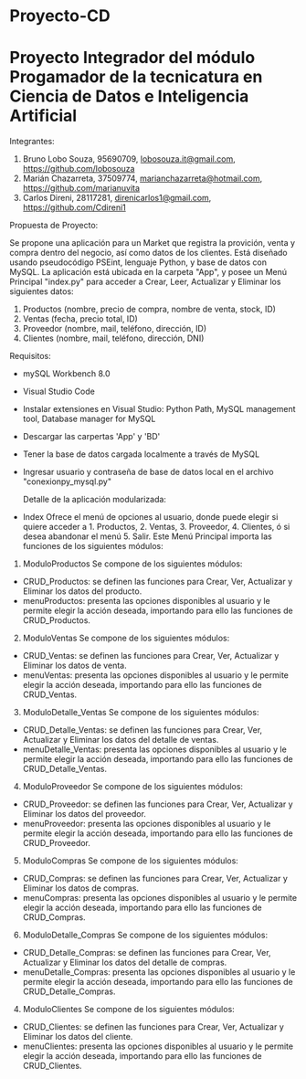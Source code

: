 # Proyecto-CD
# Proyecto Integrador del módulo Progamador de la tecnicatura en Ciencia de Datos e Inteligencia Artificial 

   Integrantes:
   
1. Bruno Lobo Souza, 95690709, lobosouza.it@gmail.com, https://github.com/lobosouza
2. Marián Chazarreta, 37509774, marianchazarreta@hotmail.com, https://github.com/marianuvita
3. Carlos Direni, 28117281, direnicarlos1@gmail.com, https://github.com/Cdireni1

  Propuesta de Proyecto:
  
Se propone una aplicación para un Market que registra la provición, venta y compra dentro del negocio, así como datos de los clientes. Está diseñado usando pseudocódigo PSEint, lenguaje Python, y base de datos con MySQL.
La aplicación está ubicada en la carpeta "App", y posee un Menú Principal "index.py" para acceder a Crear, Leer, Actualizar y Eliminar los siguientes datos: 
1. Productos (nombre, precio de compra, nombre de venta, stock, ID)
2. Ventas (fecha, precio total, ID)
3. Proveedor (nombre, mail, teléfono, dirección, ID)
4. Clientes (nombre, mail, teléfono, dirección, DNI)

 Requisitos:

- mySQL Workbench 8.0
- Visual Studio Code
- Instalar extensiones en Visual Studio: Python Path, MySQL management tool, Database manager for MySQL
- Descargar las carpertas 'App' y 'BD'
- Tener la base de datos cargada localmente a través de MySQL
- Ingresar usuario y contraseña de base de datos local en el archivo "conexionpy_mysql.py"
 

  Detalle de la aplicación modularizada:
  
- Index
Ofrece el menú de opciones al usuario, donde puede elegir si quiere acceder a 1. Productos, 2. Ventas, 3. Proveedor, 4. Clientes, ó si desea abandonar el menú 5. Salir.
Este Menú Principal importa las funciones de los siguientes módulos:

  
1. ModuloProductos
Se compone de los siguientes módulos:
- CRUD_Productos: se definen las funciones para Crear, Ver, Actualizar y Eliminar los datos del producto.
- menuProductos: presenta las opciones disponibles al usuario y le permite elegir la acción deseada, importando para ello las funciones de CRUD_Productos.

2. ModuloVentas
Se compone de los siguientes módulos:
- CRUD_Ventas: se definen las funciones para Crear, Ver, Actualizar y Eliminar los datos de venta.
- menuVentas: presenta las opciones disponibles al usuario y le permite elegir la acción deseada, importando para ello las funciones de CRUD_Ventas.

3. ModuloDetalle_Ventas
Se compone de los siguientes módulos:
- CRUD_Detalle_Ventas: se definen las funciones para Crear, Ver, Actualizar y Eliminar los datos del detalle de ventas.
- menuDetalle_Ventas: presenta las opciones disponibles al usuario y le permite elegir la acción deseada, importando para ello las funciones de CRUD_Detalle_Ventas.

4. ModuloProveedor
Se compone de los siguientes módulos:
- CRUD_Proveedor: se definen las funciones para Crear, Ver, Actualizar y Eliminar los datos del proveedor.
- menuProveedor: presenta las opciones disponibles al usuario y le permite elegir la acción deseada, importando para ello las funciones de CRUD_Proveedor.

5. ModuloCompras
Se compone de los siguientes módulos:
- CRUD_Compras: se definen las funciones para Crear, Ver, Actualizar y Eliminar los datos de compras.
- menuCompras: presenta las opciones disponibles al usuario y le permite elegir la acción deseada, importando para ello las funciones de CRUD_Compras.

6. ModuloDetalle_Compras
Se compone de los siguientes módulos:
- CRUD_Detalle_Compras: se definen las funciones para Crear, Ver, Actualizar y Eliminar los datos del detalle de compras.
- menuDetalle_Compras: presenta las opciones disponibles al usuario y le permite elegir la acción deseada, importando para ello las funciones de CRUD_Detalle_Compras.

4. ModuloClientes
Se compone de los siguientes módulos:
- CRUD_Clientes: se definen las funciones para Crear, Ver, Actualizar y Eliminar los datos del cliente.
- menuClientes: presenta las opciones disponibles al usuario y le permite elegir la acción deseada, importando para ello las funciones de CRUD_Clientes.

